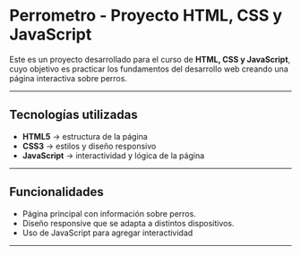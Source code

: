# Perrometro - Proyecto HTML, CSS y JavaScript

Este es un proyecto desarrollado para el curso de **HTML, CSS y JavaScript**, cuyo objetivo es practicar los fundamentos del desarrollo web creando una página interactiva sobre perros.

---

## Tecnologías utilizadas
- **HTML5** → estructura de la página
- **CSS3** → estilos y diseño responsivo
- **JavaScript** → interactividad y lógica de la página

---

## Funcionalidades
- Página principal con información sobre perros.
- Diseño responsive que se adapta a distintos dispositivos.
- Uso de JavaScript para agregar interactividad
---
